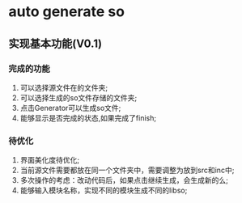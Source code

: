 # auto generate so
## 实现基本功能(V0.1)  
### 完成的功能    
1. 可以选择源文件在的文件夹;    
2. 可以选择生成的so文件存储的文件夹;    
3. 点击Generator可以生成so文件;  
4. 能够显示是否完成的状态,如果完成了finish; 


### 待优化  
1. 界面美化度待优化;  
2. 当前源文件需要都放在同一个文件夹中，需要调整为放到src和inc中;  
3. 多次操作的考虑：改动代码后，如果点击继续生成，会生成新的么; 
4. 能够输入模块名称，实现不同的模块生成不同的libso;


